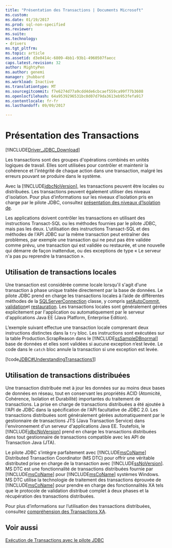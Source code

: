 ```yaml
---
title: "Présentation des Transactions | Documents Microsoft"
ms.custom: 
ms.date: 01/19/2017
ms.prod: sql-non-specified
ms.reviewer: 
ms.suite: 
ms.technology:
- drivers
ms.tgt_pltfrm: 
ms.topic: article
ms.assetid: d3e0414c-6809-4bb1-93b1-4960507faecc
caps.latest.revision: 32
author: MightyPen
ms.author: genemi
manager: jhubbard
ms.workload: Inactive
ms.translationtype: MT
ms.sourcegitcommit: f7e6274d77a9cdd4de6cbcaef559ca99f77b3608
ms.openlocfilehash: 64a9539296531bc0d07d79da3613eb953fefa917
ms.contentlocale: fr-fr
ms.lasthandoff: 09/09/2017

---
```

# <a name="understanding-transactions"></a>Présentation des Transactions
[!INCLUDE[Driver_JDBC_Download](../../includes/driver_jdbc_download.md)]

  Les transactions sont des groupes d'opérations combinés en unités logiques de travail. Elles sont utilisées pour contrôler et maintenir la cohérence et l'intégrité de chaque action dans une transaction, malgré les erreurs pouvant se produire dans le système.  
  
 Avec la [!INCLUDE[jdbcNoVersion](../../includes/jdbcnoversion_md.md)], les transactions peuvent être locales ou distribuées. Les transactions peuvent également utiliser des niveaux d'isolation. Pour plus d’informations sur les niveaux d’isolation pris en charge par le pilote JDBC, consultez [présentation des niveaux d’Isolation de](../../connect/jdbc/understanding-isolation-levels.md).  
  
 Les applications doivent contrôler les transactions en utilisant des instructions Transact-SQL ou les méthodes fournies par le pilote JDBC, mais pas les deux. L'utilisation des instructions Transact-SQL et des méthodes de l'API JDBC sur la même transaction peut entraîner des problèmes, par exemple une transaction qui ne peut pas être validée comme prévu, une transaction qui est validée ou restaurée, et une nouvelle qui démarre de façon inattendue, ou des exceptions de type « Le serveur n'a pas pu reprendre la transaction ».  
  
## <a name="using-local-transactions"></a>Utilisation de transactions locales  
 Une transaction est considérée comme locale lorsqu'il s'agit d'une transaction à phase unique traitée directement par la base de données. Le pilote JDBC prend en charge les transactions locales à l’aide de différentes méthodes de la [SQLServerConnection](../../connect/jdbc/reference/sqlserverconnection-class.md) classe, y compris [setAutoCommit](../../connect/jdbc/reference/setautocommit-method-sqlserverconnection.md), [validation](../../connect/jdbc/reference/commit-method-sqlserverconnection.md)et [restauration](../../connect/jdbc/reference/rollback-method.md). Les transactions locales sont généralement gérées explicitement par l'application ou automatiquement par le serveur d'applications Java EE (Java Platform, Enterprise Edition).  
  
 L’exemple suivant effectue une transaction locale comprenant deux instructions distinctes dans la `try` bloc. Les instructions sont exécutées sur la table Production.ScrapReason dans le [!INCLUDE[ssSampleDBnormal](../../includes/sssampledbnormal_md.md)] base de données et elles sont validées si aucune exception n’est levée. Le code dans le `catch` bloc annule la transaction si une exception est levée.  
  
 [!code[JDBC#UnderstandingTransactions1](../../connect/jdbc/codesnippet/Java/understanding-transactions_1.java)]  
  
## <a name="using-distributed-transactions"></a>Utilisation de transactions distribuées  
 Une transaction distribuée met à jour les données sur au moins deux bases de données en réseau, tout en conservant les propriétés ACID (Atomicité, Cohérence, Isolation et Durabilité) importantes du traitement de transactions. La prise en charge de transactions distribuées a été ajoutée à l'API de JDBC dans la spécification de l'API facultative de JDBC 2.0. Les transactions distribuées sont généralement gérées automatiquement par le gestionnaire de transactions JTS (Java Transaction Service) dans l'environnement d'un serveur d'applications Java EE. Toutefois, le [!INCLUDE[jdbcNoVersion](../../includes/jdbcnoversion_md.md)] prend en charge les transactions distribuées dans tout gestionnaire de transactions compatible avec les API de Transaction Java (JTA).  
  
 Le pilote JDBC s’intègre parfaitement avec [!INCLUDE[msCoName](../../includes/msconame_md.md)] Distributed Transaction Coordinator (MS DTC) pour offrir une véritable distributed prise en charge de la transaction avec [!INCLUDE[ssNoVersion](../../includes/ssnoversion_md.md)]. MS DTC est une fonctionnalité de transactions distribuées fournie par [!INCLUDE[msCoName](../../includes/msconame_md.md)] pour [!INCLUDE[msCoName](../../includes/msconame_md.md)] systèmes Windows. MS DTC utilise la technologie de traitement des transactions éprouvée de [!INCLUDE[msCoName](../../includes/msconame_md.md)] pour prendre en charge des fonctionnalités XA tels que le protocole de validation distribué complet à deux phases et la récupération des transactions distribuées.  
  
 Pour plus d’informations sur l’utilisation des transactions distribuées, consultez [compréhension des Transactions XA](../../connect/jdbc/understanding-xa-transactions.md).  
  
## <a name="see-also"></a>Voir aussi  
 [Exécution de Transactions avec le pilote JDBC](../../connect/jdbc/performing-transactions-with-the-jdbc-driver.md)  
  
  

